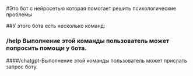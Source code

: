#Это бот с нейросетью которая помогает решить психологические проблемы

##У этого бота есть несколько команд:

### /help Выполнение этой команды пользователь может попросить помощи у бота.

####/chatgpt-Выполнение этой команды пользователь может прислать запрос боту.
 
